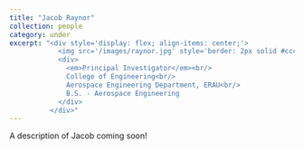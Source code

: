 ```yaml
---
title: "Jacob Raynor"
collection: people
category: under
excerpt: "<div style='display: flex; align-items: center;'>
            <img src='/images/raynor.jpg' style='border: 2px solid #ccc; border-radius: 10px; width: 150px; margin-right: 1rem;'>
            <div>
              <em>Principal Investigator</em><br/>
              College of Engineering<br/>
              Aerospace Engineering Department, ERAU<br/>
              B.S. - Aerospace Engineering
            </div>
          </div>"
---
```


A description of Jacob coming soon!